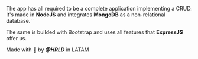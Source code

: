 The app has all required to be a complete application implementing a CRUD. It's made in **NodeJS** and integrates **MongoDB** as a non-relational database.``

The same is builded with Bootstrap and uses all features that **ExpressJS** offer us.

Made with 🤍 by ***@HRLD*** in LATAM